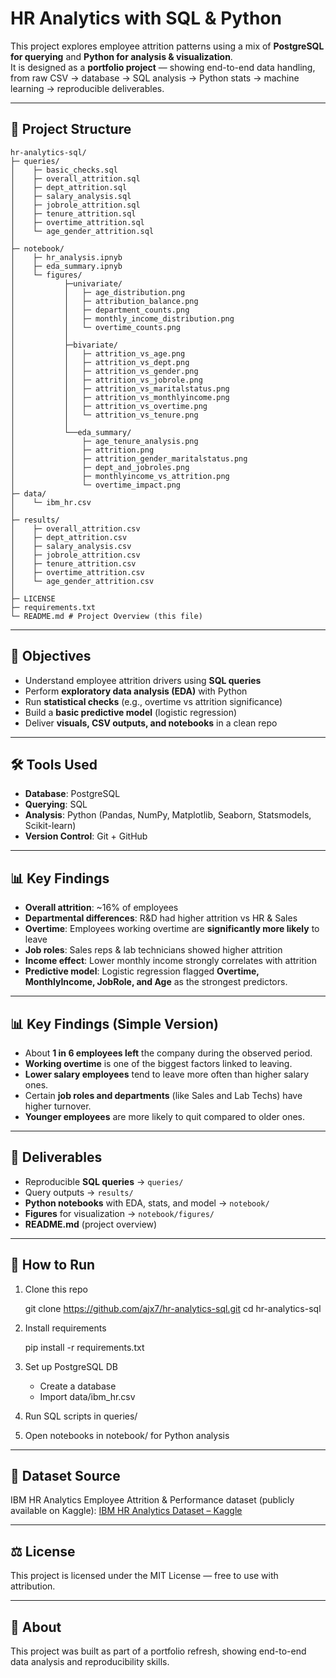 # HR Analytics with SQL & Python

This project explores employee attrition patterns using a mix of **PostgreSQL for querying** and **Python for analysis & visualization**.  
It is designed as a **portfolio project** — showing end-to-end data handling, from raw CSV → database → SQL analysis → Python stats → machine learning → reproducible deliverables.

---

## 📂 Project Structure

```
hr-analytics-sql/
├─ queries/
│    ├─ basic_checks.sql
│    ├─ overall_attrition.sql
│ 	 ├─ dept_attrition.sql
│ 	 ├─ salary_analysis.sql
│ 	 ├─ jobrole_attrition.sql
│ 	 ├─ tenure_attrition.sql
│ 	 ├─ overtime_attrition.sql
│ 	 └─ age_gender_attrition.sql
│ 	 
├─ notebook/
│    ├─ hr_analysis.ipnyb
│    ├─ eda_summary.ipnyb
│    └─ figures/
│    		├─univariate/
│    		│ 	├─ age_distribution.png
│    		│ 	├─ attribution_balance.png
│    		│ 	├─ department_counts.png
│    		│ 	├─ monthly_income_distribution.png
│    		│ 	└─ overtime_counts.png
│    		│ 	
│    		├─bivariate/
│    		│ 	├─ attrition_vs_age.png
│   		│ 	├─ attrition_vs_dept.png
│    		│ 	├─ attrition_vs_gender.png
│    		│ 	├─ attrition_vs_jobrole.png
│    		│ 	├─ attrition_vs_maritalstatus.png
│    		│ 	├─ attrition_vs_monthlyincome.png
│    		│ 	├─ attrition_vs_overtime.png
│    		│ 	└─ attrition_vs_tenure.png
│    		│ 	
│    		└──eda_summary/
│    			├─ age_tenure_analysis.png
│    			├─ attrition.png
│    			├─ attrition_gender_maritalstatus.png
│    			├─ dept_and_jobroles.png
│    			├─ monthlyincome_vs_attrition.png
│    			└─ overtime_impact.png
├─ data/
│    └─ ibm_hr.csv
│ 
├─ results/
│    ├─ overall_attrition.csv
│    ├─ dept_attrition.csv
│    ├─ salary_analysis.csv
│    ├─ jobrole_attrition.csv
│    ├─ tenure_attrition.csv
│    ├─ overtime_attrition.csv
│    └─ age_gender_attrition.csv
│
├─ LICENSE	
├─ requirements.txt
└─ README.md # Project Overview (this file)
```


---

## 🎯 Objectives

- Understand employee attrition drivers using **SQL queries**  
- Perform **exploratory data analysis (EDA)** with Python  
- Run **statistical checks** (e.g., overtime vs attrition significance)  
- Build a **basic predictive model** (logistic regression)  
- Deliver **visuals, CSV outputs, and notebooks** in a clean repo

---

## 🛠️ Tools Used

- **Database**: PostgreSQL  
- **Querying**: SQL  
- **Analysis**: Python (Pandas, NumPy, Matplotlib, Seaborn, Statsmodels, Scikit-learn)  
- **Version Control**: Git + GitHub  

---

## 📊 Key Findings

- **Overall attrition**: ~16% of employees  
- **Departmental differences**: R&D had higher attrition vs HR & Sales  
- **Overtime**: Employees working overtime are **significantly more likely** to leave  
- **Job roles**: Sales reps & lab technicians showed higher attrition  
- **Income effect**: Lower monthly income strongly correlates with attrition  
- **Predictive model**: Logistic regression flagged **Overtime, MonthlyIncome, JobRole, and Age** as the strongest predictors.

---

## 📊 Key Findings (Simple Version)

- About **1 in 6 employees left** the company during the observed period.  
- **Working overtime** is one of the biggest factors linked to leaving.  
- **Lower salary employees** tend to leave more often than higher salary ones.  
- Certain **job roles and departments** (like Sales and Lab Techs) have higher turnover.  
- **Younger employees** are more likely to quit compared to older ones. 

---

## 📌 Deliverables

- Reproducible **SQL queries** → `queries/`  
- Query outputs → `results/`  
- **Python notebooks** with EDA, stats, and model → `notebook/`  
- **Figures** for visualization → `notebook/figures/`  
- **README.md** (project overview)

---

## 🚀 How to Run

1. Clone this repo  

   git clone https://github.com/ajx7/hr-analytics-sql.git
   cd hr-analytics-sql

2. Install requirements

	pip install -r requirements.txt


3. Set up PostgreSQL DB

	- Create a database
	- Import data/ibm_hr.csv

4. Run SQL scripts in queries/

5. Open notebooks in notebook/ for Python analysis


---

## 📖 Dataset Source

IBM HR Analytics Employee Attrition & Performance dataset (publicly available on Kaggle):
[IBM HR Analytics Dataset – Kaggle](https://www.kaggle.com/datasets/pavansubhasht/ibm-hr-analytics-attrition-dataset)

---

## ⚖️ License

This project is licensed under the MIT License — free to use with attribution.

---

## 🙋 About

This project was built as part of a portfolio refresh, showing end-to-end data analysis and reproducibility skills.
